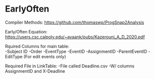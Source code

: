 # EarlyOften

Compiler Methods: https://github.com/thomaswp/ProgSnap2Analysis 

Early/Often Equation: https://users.csc.calpoly.edu/~ayaank/pubs/Kazerouni_A_D_2020.pdf

Rquired Columns for main table:<br/>
-Subject ID
-Order
-EventType
-EventID
-AssignmentID
-ParentEventID
-EditType (For edit events only)

Required File in LinkTable:
-File called Deadline.csv
-W/ columns AssignmentID and X-Deadline
